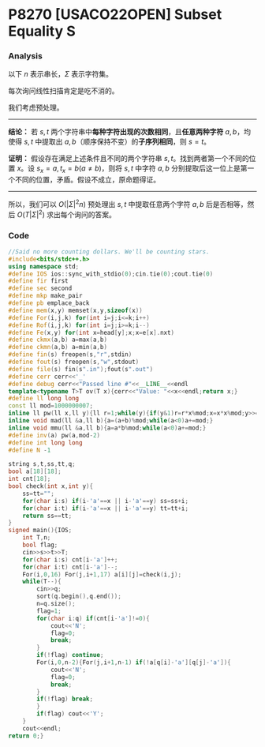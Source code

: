 # P8270 [USACO22OPEN] Subset Equality S

### Analysis

以下 $n$ 表示串长，$\Sigma$ 表示字符集。

每次询问线性扫描肯定是吃不消的。

我们考虑预处理。

------------

**结论：** 若 $s,t$ 两个字符串中**每种字符出现的次数相同**，且**任意两种字符** $a,b$，均使得 $s,t$ 中提取出 $a,b$（顺序保持不变）的**子序列相同**，则 $s=t$。

**证明：** 假设存在满足上述条件且不同的两个字符串 $s,t$。找到两者第一个不同的位置 $x$。设 $s_x=a,t_x=b(a\ne b)$，则将 $s,t$ 中字符 $a,b$ 分别提取后这一位上是第一个不同的位置，矛盾。假设不成立，原命题得证。

------------

所以，我们可以 $O(|\Sigma|^2n)$ 预处理出 $s,t$ 中提取任意两个字符 $a,b$ 后是否相等，然后 $O(T|\Sigma|^2)$ 求出每个询问的答案。

### Code

```cpp
//Said no more counting dollars. We'll be counting stars.
#include<bits/stdc++.h>
using namespace std;
#define IOS ios::sync_with_stdio(0);cin.tie(0);cout.tie(0)
#define fir first
#define sec second
#define mkp make_pair
#define pb emplace_back
#define mem(x,y) memset(x,y,sizeof(x))
#define For(i,j,k) for(int i=j;i<=k;i++)
#define Rof(i,j,k) for(int i=j;i>=k;i--)
#define Fe(x,y) for(int x=head[y];x;x=e[x].nxt)
#define ckmx(a,b) a=max(a,b)
#define ckmn(a,b) a=min(a,b)
#define fin(s) freopen(s,"r",stdin)
#define fout(s) freopen(s,"w",stdout)
#define file(s) fin(s".in");fout(s".out")
#define cerr cerr<<'_'
#define debug cerr<<"Passed line #"<<__LINE__<<endl
template<typename T>T ov(T x){cerr<<"Value: "<<x<<endl;return x;}
#define ll long long
const ll mod=1000000007;
inline ll pw(ll x,ll y){ll r=1;while(y){if(y&1)r=r*x%mod;x=x*x%mod;y>>=1;}return r;}
inline void mad(ll &a,ll b){a=(a+b)%mod;while(a<0)a+=mod;}
inline void mmu(ll &a,ll b){a=a*b%mod;while(a<0)a+=mod;}
#define inv(a) pw(a,mod-2)
#define int long long
#define N -1

string s,t,ss,tt,q;
bool a[18][18];
int cnt[18]; 
bool check(int x,int y){
	ss=tt="";
	for(char i:s) if(i-'a'==x || i-'a'==y) ss=ss+i;
	for(char i:t) if(i-'a'==x || i-'a'==y) tt=tt+i;
	return ss==tt;
}
signed main(){IOS;
	int T,n;
	bool flag;
	cin>>s>>t>>T;
	for(char i:s) cnt[i-'a']++;
	for(char i:t) cnt[i-'a']--;
	For(i,0,16) For(j,i+1,17) a[i][j]=check(i,j);
	while(T--){
		cin>>q;
		sort(q.begin(),q.end());
		n=q.size();
		flag=1;
		for(char i:q) if(cnt[i-'a']!=0){
			cout<<'N';
			flag=0; 
			break;
		}
		if(!flag) continue;
		For(i,0,n-2){For(j,i+1,n-1) if(!a[q[i]-'a'][q[j]-'a']){
			cout<<'N';
			flag=0;
			break;
		}
		if(!flag) break;
		}
		if(flag) cout<<'Y';
	}
	cout<<endl;
return 0;}
```